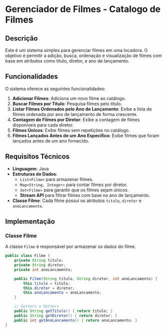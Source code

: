 # Gerenciador de Filmes - Catalogo de Filmes

## Descrição

Este é um sistema simples para gerenciar filmes em uma locadora. O objetivo é permitir a adição, busca, ordenação e visualização de filmes com base em atributos como título, diretor, e ano de lançamento.

## Funcionalidades

O sistema oferece as seguintes funcionalidades:

1. **Adicionar Filmes**: Adiciona um novo filme ao catálogo.
2. **Buscar Filmes por Título**: Pesquisa filmes pelo título.
3. **Listar Filmes Ordenados pelo Ano de Lançamento**: Exibe a lista de filmes ordenada por ano de lançamento de forma crescente.
4. **Contagem de Filmes por Diretor**: Exibe a contagem de filmes disponíveis para cada diretor.
5. **Filmes Únicos**: Exibe filmes sem repetições no catálogo.
6. **Filmes Lançados Antes de um Ano Específico**: Exibe filmes que foram lançados antes de um ano fornecido.

## Requisitos Técnicos

- **Linguagem**: Java
- **Estruturas de Dados**: 
  - `List<Filme>` para armazenar filmes.
  - `Map<String, Integer>` para contar filmes por diretor.
  - `Set<Filme>` para garantir que os filmes sejam únicos.
  - **Stream API** para filtrar filmes com base no ano de lançamento.
- **Classe Filme**: Cada filme possui os atributos `titulo`, `diretor` e `anoLancamento`.

## Implementação

### Classe Filme

A classe `Filme` é responsável por armazenar os dados do filme.

```java
public class Filme {
    private String titulo;
    private String diretor;
    private int anoLancamento;

    public Filme(String titulo, String diretor, int anoLancamento) {
        this.titulo = titulo;
        this.diretor = diretor;
        this.anoLancamento = anoLancamento;
    }

    // Getters e Setters
    public String getTitulo() { return titulo; }
    public String getDiretor() { return diretor; }
    public int getAnoLancamento() { return anoLancamento; }
}
